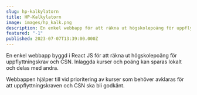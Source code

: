 ```yaml
---
slug: hp-kalkylatorn
title: HP-Kalkylatorn
image: images/hp_kalk.png
description: En enkel webbapp för att räkna ut högskolepoäng för uppflyttningskrav och CSN.
featured: "-1"
published: 2023-07-07T13:39:00.000Z
---
```

En enkel webbapp byggd i React JS för att räkna ut högskolepoäng för uppflyttningskrav och CSN. Inlaggda kurser och poäng kan sparas lokalt och delas med andra.

Webbappen hjälper till vid prioritering av kurser som behöver avklaras för att uppflyttningskraven och CSN ska bli godkänt.
